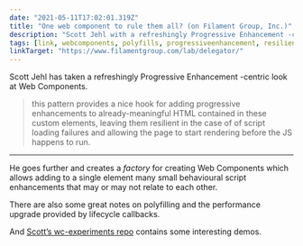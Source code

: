```yaml
---
date: "2021-05-11T17:02:01.319Z"
title: "One web component to rule them all? (on Filament Group, Inc.)"
description: "Scott Jehl with a refreshingly Progressive Enhancement -centric look at Web Components."
tags: [link, webcomponents, polyfills, progressiveenhancement, resilience]
linkTarget: "https://www.filamentgroup.com/lab/delegator/"
---
```

Scott Jehl has taken a refreshingly Progressive Enhancement -centric look at Web Components.

> this pattern provides a nice hook for adding progressive enhancements to already-meaningful HTML contained in these custom elements, leaving them resilient in the case of of script loading failures and allowing the page to start rendering before the JS happens to run.
---

He goes further and creates a _factory_ for creating Web Components which allows adding to a single element many small behavioural script enhancements that may or may not relate to each other.

There are also some great notes on polyfilling and the performance upgrade provided by lifecycle callbacks.

And [Scott’s wc-experiments repo](https://github.com/filamentgroup/wc-experiments) contains some interesting demos.
